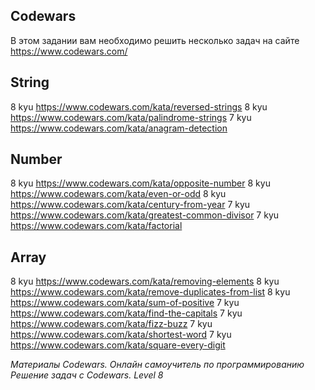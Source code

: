## Codewars
В этом задании вам необходимо решить несколько задач на сайте https://www.codewars.com/

## String
8 kyu https://www.codewars.com/kata/reversed-strings
8 kyu https://www.codewars.com/kata/palindrome-strings
7 kyu https://www.codewars.com/kata/anagram-detection
## Number
8 kyu https://www.codewars.com/kata/opposite-number
8 kyu https://www.codewars.com/kata/even-or-odd
8 kyu https://www.codewars.com/kata/century-from-year
7 kyu https://www.codewars.com/kata/greatest-common-divisor
7 kyu https://www.codewars.com/kata/factorial
## Array
8 kyu https://www.codewars.com/kata/removing-elements
8 kyu https://www.codewars.com/kata/remove-duplicates-from-list
8 kyu https://www.codewars.com/kata/sum-of-positive
7 kyu https://www.codewars.com/kata/find-the-capitals
7 kyu https://www.codewars.com/kata/fizz-buzz
7 kyu https://www.codewars.com/kata/shortest-word
7 kyu https://www.codewars.com/kata/square-every-digit

*Материалы
Codewars. Онлайн самоучитель по программированию
Решение задач с Codewars. Level 8*